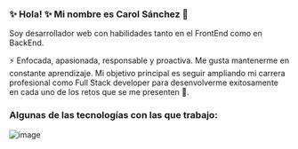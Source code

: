 ### ✨ Hola! ✨ Mi nombre es Carol Sánchez 👋
Soy desarrollador web con habilidades tanto en el FrontEnd como en BackEnd.

⚡ Enfocada, apasionada, responsable y proactiva. Me gusta mantenerme en constante aprendizaje. Mi objetivo principal es seguir ampliando mi carrera profesional
como Full Stack developer para desenvolverme exitosamente en cada uno de los retos que se me presenten 💪.

### Algunas de las tecnologías con las que trabajo: 

![image]({https://img.shields.io/badge/Angular-DD0031?style=for-the-badge&logo=angular&logoColor=white}) 

<!--
**sanchezcarol/sanchezcarol** is a ✨ _special_ ✨ repository because its `README.md` (this file) appears on your GitHub profile.

- 🔭 I’m currently working on ...
- 🌱 I’m currently learning ...
- 👯 I’m looking to collaborate on ...
- 🤔 I’m looking for help with ...
- 💬 Ask me about ...
- 📫 How to reach me: ...
- 😄 Pronouns: ...
-  Fun fact: ...
-->
